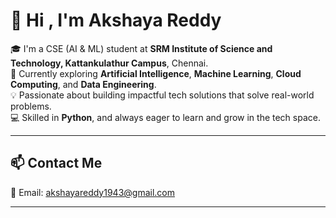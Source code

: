 # 👋 Hi , I'm Akshaya Reddy

🎓 I'm a CSE (AI & ML) student at **SRM Institute of Science and Technology, Kattankulathur Campus**, Chennai.  
🚀 Currently exploring **Artificial Intelligence**, **Machine Learning**, **Cloud Computing**, and **Data Engineering**.  
💡 Passionate about building impactful tech solutions that solve real-world problems.  
💻 Skilled in **Python**, and always eager to learn and grow in the tech space.

---

## 📫 Contact Me  

📧 Email: [akshayareddy1943@gmail.com](mailto:akshayareddy1943@gmail.com)

---

